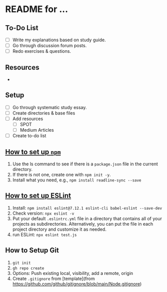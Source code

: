 # README for ...

## To-Do List

- [ ] Write my explanations based on study guide.
- [ ] Go through discussion forum posts.
- [ ] Redo exercises & questions.

## Resources

- 

## Setup

- [ ] Go through systematic study essay.
- [ ] Create directories & base files
- [ ] Add resources
  - [ ] SPOT
  - [ ] Medium Articles
- [ ] Create to-do list

## [How to set up `npm`](https://launchschool.com/books/javascript/read/input_output#commandlineinput)

1. Use the ls command to see if there is a `package.json` file in the current directory.
2. If there is not one, create one with `npm init -y`.
3. Install what you need, e.g., `npm install readline-sync --save`

## [How to set up ESLint](https://launchschool.com/gists/9ad96eed)

1. Install: `npm install eslint@7.12.1 eslint-cli babel-eslint --save-dev`
2. Check version: `npx eslint -v`
3. Put your default `.eslintrc.yml` file in a directory that contains all of your projects as subdirectories. Alternatively, you can put the file in each project directory and customize it as needed.
4. run ESLint: `npx eslint test.js`

## How to Setup Git

1. `git init`
2. `gh repo create`
3. Options: Push existing local, visibility, add a remote, origin
4. Create `.gitignore` from [template](from https://github.com/github/gitignore/blob/main/Node.gitignore)
